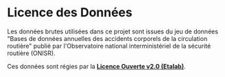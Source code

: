 # Licence des Données

Les données brutes utilisées dans ce projet sont issues du jeu de données "Bases de données annuelles des accidents corporels de la circulation routière" publié par l'Observatoire national interministériel de la sécurité routière (ONISR).

Ces données sont régies par la **[Licence Ouverte v2.0 (Etalab)](https://www.etalab.gouv.fr/wp-content/uploads/2017/04/ETALAB-Licence-Ouverte-v2.0.pdf)**.